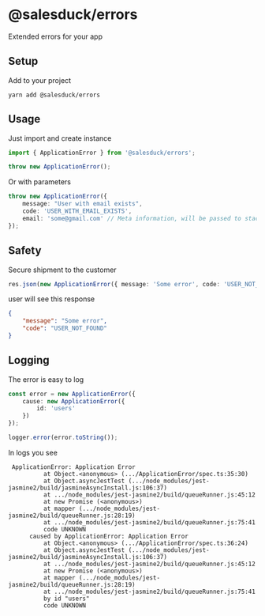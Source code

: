 # @salesduck/errors

Extended errors for your app

## Setup

Add to your project

```
yarn add @salesduck/errors
```

## Usage

Just import and create instance

```ts
import { ApplicationError } from '@salesduck/errors';

throw new ApplicationError();
```

Or with parameters

```ts
throw new ApplicationError({
    message: "User with email exists",
    code: 'USER_WITH_EMAIL_EXISTS',
    email: 'some@gmail.com' // Meta information, will be passed to stack trace
});
```

## Safety

Secure shipment to the customer

```ts
res.json(new ApplicationError({ message: 'Some error', code: 'USER_NOT_FOUND' }));
```

user will see this response

```json
{
    "message": "Some error",
    "code": "USER_NOT_FOUND"
}
```

## Logging

The error is easy to log

```ts
const error = new ApplicationError({
    cause: new ApplicationError({
        id: 'users'
    })
});

logger.error(error.toString());
```
In logs you see

```
 ApplicationError: Application Error
          at Object.<anonymous> (.../ApplicationError/spec.ts:35:30)
          at Object.asyncJestTest (.../node_modules/jest-jasmine2/build/jasmineAsyncInstall.js:106:37)
          at .../node_modules/jest-jasmine2/build/queueRunner.js:45:12
          at new Promise (<anonymous>)
          at mapper (.../node_modules/jest-jasmine2/build/queueRunner.js:28:19)
          at .../node_modules/jest-jasmine2/build/queueRunner.js:75:41
          code UNKNOWN
      caused by ApplicationError: Application Error
          at Object.<anonymous> (.../ApplicationError/spec.ts:36:24)
          at Object.asyncJestTest (.../node_modules/jest-jasmine2/build/jasmineAsyncInstall.js:106:37)
          at .../node_modules/jest-jasmine2/build/queueRunner.js:45:12
          at new Promise (<anonymous>)
          at mapper (.../node_modules/jest-jasmine2/build/queueRunner.js:28:19)
          at .../node_modules/jest-jasmine2/build/queueRunner.js:75:41
          by id "users"
          code UNKNOWN
```
